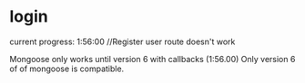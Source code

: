 # login

current progress: 1:56:00 //Register user route doesn't work

Mongoose only works until version 6 with callbacks (1:56.00) Only version 6 of of mongoose is compatible. 